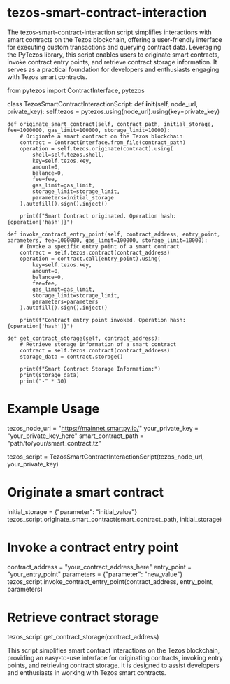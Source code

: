 # tezos-smart-contract-interaction    
The tezos-smart-contract-interaction script simplifies interactions with smart contracts on the Tezos blockchain, offering a user-friendly interface for executing custom transactions and querying contract data.
Leveraging the PyTezos library, this script enables users to originate smart contracts, invoke contract entry points, and retrieve contract storage information. It serves as a practical foundation for developers and enthusiasts engaging with Tezos smart contracts.

from pytezos import ContractInterface, pytezos

class TezosSmartContractInteractionScript:
    def __init__(self, node_url, private_key):
        self.tezos = pytezos.using(node_url).using(key=private_key)

    def originate_smart_contract(self, contract_path, initial_storage, fee=1000000, gas_limit=100000, storage_limit=10000):
        # Originate a smart contract on the Tezos blockchain
        contract = ContractInterface.from_file(contract_path)
        operation = self.tezos.originate(contract).using(
            shell=self.tezos.shell,
            key=self.tezos.key,
            amount=0,
            balance=0,
            fee=fee,
            gas_limit=gas_limit,
            storage_limit=storage_limit,
            parameters=initial_storage
        ).autofill().sign().inject()

        print(f"Smart Contract originated. Operation hash: {operation['hash']}")

    def invoke_contract_entry_point(self, contract_address, entry_point, parameters, fee=1000000, gas_limit=100000, storage_limit=10000):
        # Invoke a specific entry point of a smart contract
        contract = self.tezos.contract(contract_address)
        operation = contract.call(entry_point).using(
            key=self.tezos.key,
            amount=0,
            balance=0,
            fee=fee,
            gas_limit=gas_limit,
            storage_limit=storage_limit,
            parameters=parameters
        ).autofill().sign().inject()

        print(f"Contract entry point invoked. Operation hash: {operation['hash']}")

    def get_contract_storage(self, contract_address):
        # Retrieve storage information of a smart contract
        contract = self.tezos.contract(contract_address)
        storage_data = contract.storage()

        print(f"Smart Contract Storage Information:")
        print(storage_data)
        print("-" * 30)

# Example Usage
tezos_node_url = "https://mainnet.smartpy.io/"
your_private_key = "your_private_key_here"
smart_contract_path = "path/to/your/smart_contract.tz"

tezos_script = TezosSmartContractInteractionScript(tezos_node_url, your_private_key)

# Originate a smart contract
initial_storage = {"parameter": "initial_value"}
tezos_script.originate_smart_contract(smart_contract_path, initial_storage)

# Invoke a contract entry point
contract_address = "your_contract_address_here"
entry_point = "your_entry_point"
parameters = {"parameter": "new_value"}
tezos_script.invoke_contract_entry_point(contract_address, entry_point, parameters)

# Retrieve contract storage
tezos_script.get_contract_storage(contract_address)

This script simplifies smart contract interactions on the Tezos blockchain, providing an easy-to-use interface for originating contracts, invoking entry points, and retrieving contract storage. It is designed to assist developers and enthusiasts in working with Tezos smart contracts.
